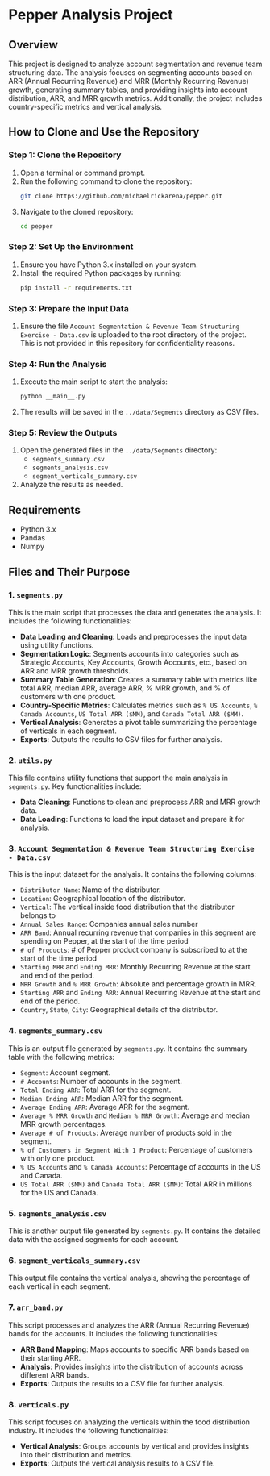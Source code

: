 # Pepper Analysis Project

## Overview

This project is designed to analyze account segmentation and revenue team structuring data. The analysis focuses on segmenting accounts based on ARR (Annual Recurring Revenue) and MRR (Monthly Recurring Revenue) growth, generating summary tables, and providing insights into account distribution, ARR, and MRR growth metrics. Additionally, the project includes country-specific metrics and vertical analysis.

## How to Clone and Use the Repository

### Step 1: Clone the Repository

1. Open a terminal or command prompt.
2. Run the following command to clone the repository:
   ```bash
   git clone https://github.com/michaelrickarena/pepper.git
   ```
3. Navigate to the cloned repository:
   ```bash
   cd pepper
   ```

### Step 2: Set Up the Environment

1. Ensure you have Python 3.x installed on your system.
2. Install the required Python packages by running:
   ```bash
   pip install -r requirements.txt
   ```

### Step 3: Prepare the Input Data

1. Ensure the file `Account Segmentation & Revenue Team Structuring Exercise - Data.csv` is uploaded to the root directory of the project. This is not provided in this repository for confidentiality reasons.

### Step 4: Run the Analysis

1. Execute the main script to start the analysis:
   ```bash
   python __main__.py
   ```
2. The results will be saved in the `../data/Segments` directory as CSV files.

### Step 5: Review the Outputs

1. Open the generated files in the `../data/Segments` directory:
   - `segments_summary.csv`
   - `segments_analysis.csv`
   - `segment_verticals_summary.csv`
2. Analyze the results as needed.

## Requirements

- Python 3.x
- Pandas
- Numpy

## Files and Their Purpose

### 1. `segments.py`

This is the main script that processes the data and generates the analysis. It includes the following functionalities:

- **Data Loading and Cleaning**: Loads and preprocesses the input data using utility functions.
- **Segmentation Logic**: Segments accounts into categories such as Strategic Accounts, Key Accounts, Growth Accounts, etc., based on ARR and MRR growth thresholds.
- **Summary Table Generation**: Creates a summary table with metrics like total ARR, median ARR, average ARR, % MRR growth, and % of customers with one product.
- **Country-Specific Metrics**: Calculates metrics such as `% US Accounts`, `% Canada Accounts`, `US Total ARR ($MM)`, and `Canada Total ARR ($MM)`.
- **Vertical Analysis**: Generates a pivot table summarizing the percentage of verticals in each segment.
- **Exports**: Outputs the results to CSV files for further analysis.

### 2. `utils.py`

This file contains utility functions that support the main analysis in `segments.py`. Key functionalities include:

- **Data Cleaning**: Functions to clean and preprocess ARR and MRR growth data.
- **Data Loading**: Functions to load the input dataset and prepare it for analysis.

### 3. `Account Segmentation & Revenue Team Structuring Exercise - Data.csv`

This is the input dataset for the analysis. It contains the following columns:

- `Distributor Name`: Name of the distributor.
- `Location`: Geographical location of the distributor.
- `Vertical`: The vertical inside food distribution that the distributor belongs to
- `Annual Sales Range`: Companies annual sales number
- `ARR Band`: Annual recurring revenue that companies in this segment are spending on Pepper, at the start of the time period
- `# of Products`: # of Pepper product company is subscribed to at the start of the time period
- `Starting MRR` and `Ending MRR`: Monthly Recurring Revenue at the start and end of the period.
- `MRR Growth` and `% MRR Growth`: Absolute and percentage growth in MRR.
- `Starting ARR` and `Ending ARR`: Annual Recurring Revenue at the start and end of the period.
- `Country`, `State`, `City`: Geographical details of the distributor.

### 4. `segments_summary.csv`

This is an output file generated by `segments.py`. It contains the summary table with the following metrics:

- `Segment`: Account segment.
- `# Accounts`: Number of accounts in the segment.
- `Total Ending ARR`: Total ARR for the segment.
- `Median Ending ARR`: Median ARR for the segment.
- `Average Ending ARR`: Average ARR for the segment.
- `Average % MRR Growth` and `Median % MRR Growth`: Average and median MRR growth percentages.
- `Average # of Products`: Average number of products sold in the segment.
- `% of Customers in Segment With 1 Product`: Percentage of customers with only one product.
- `% US Accounts` and `% Canada Accounts`: Percentage of accounts in the US and Canada.
- `US Total ARR ($MM)` and `Canada Total ARR ($MM)`: Total ARR in millions for the US and Canada.

### 5. `segments_analysis.csv`

This is another output file generated by `segments.py`. It contains the detailed data with the assigned segments for each account.

### 6. `segment_verticals_summary.csv`

This output file contains the vertical analysis, showing the percentage of each vertical in each segment.

### 7. `arr_band.py`

This script processes and analyzes the ARR (Annual Recurring Revenue) bands for the accounts. It includes the following functionalities:

- **ARR Band Mapping**: Maps accounts to specific ARR bands based on their starting ARR.
- **Analysis**: Provides insights into the distribution of accounts across different ARR bands.
- **Exports**: Outputs the results to a CSV file for further analysis.

### 8. `verticals.py`

This script focuses on analyzing the verticals within the food distribution industry. It includes the following functionalities:

- **Vertical Analysis**: Groups accounts by vertical and provides insights into their distribution and metrics.
- **Exports**: Outputs the vertical analysis results to a CSV file.
